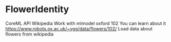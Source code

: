 # FlowerIdentity
CoreML API Wikipedia
Work with mlmodel oxford 102 
You can learn about it https://www.robots.ox.ac.uk/~vgg/data/flowers/102/
Load data about flowers from wikipedia
